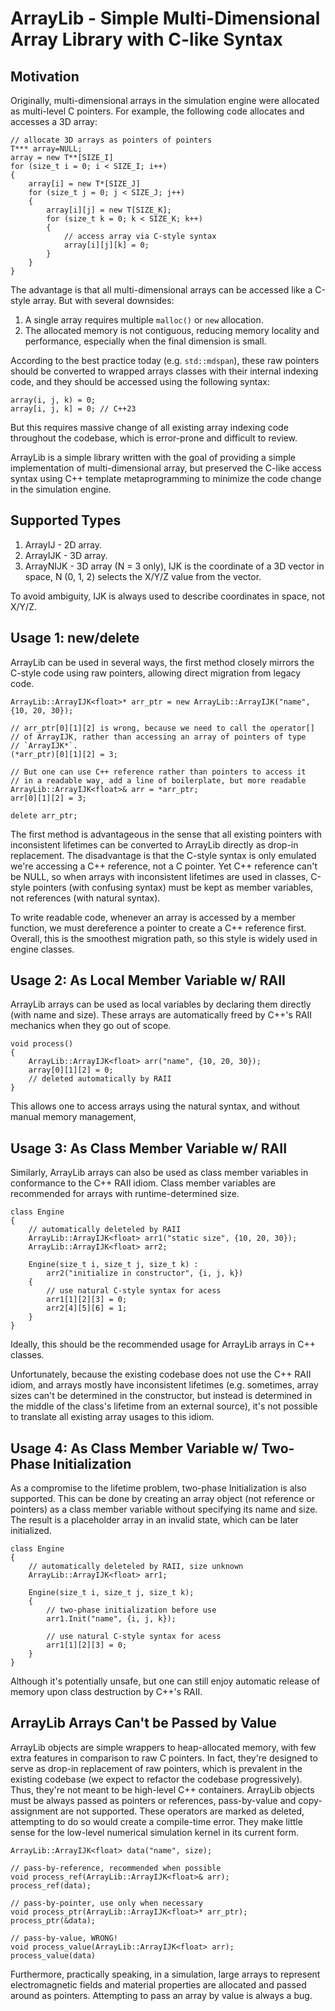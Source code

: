 ArrayLib - Simple Multi-Dimensional Array Library with C-like Syntax
=====================================================================

Motivation
-------------

Originally, multi-dimensional arrays in the simulation engine were
allocated as multi-level C pointers. For example, the following code
allocates and accesses a 3D array:

    // allocate 3D arrays as pointers of pointers
    T*** array=NULL;
    array = new T**[SIZE_I]
    for (size_t i = 0; i < SIZE_I; i++)
    {
    	array[i] = new T*[SIZE_J]
    	for (size_t j = 0; j < SIZE_J; j++)
    	{
            array[i][j] = new T[SIZE_K];
            for (size_t k = 0; k < SIZE_K; k++)
    		{
                // access array via C-style syntax
    			array[i][j][k] = 0;
    		}
    	}
    }

The advantage is that all multi-dimensional arrays can be accessed
like a C-style array. But with several downsides:

1. A single array requires multiple `malloc()` or `new` allocation.
2. The allocated memory is not contiguous, reducing memory locality
and performance, especially when the final dimension is small.

According to the best practice today (e.g. `std::mdspan`), these raw
pointers should be converted to wrapped arrays classes with their
internal indexing code, and they should be accessed using the following
syntax:

    array(i, j, k) = 0;
    array[i, j, k] = 0; // C++23

But this requires massive change of all existing array indexing code
throughout the codebase, which is error-prone and difficult to review.

ArrayLib is a simple library written with the goal of providing a simple
implementation of multi-dimensional array, but preserved the C-like access
syntax using C++ template metaprogramming to minimize the code change in
the simulation engine.

Supported Types
--------------------

1. ArrayIJ - 2D array.
2. ArrayIJK - 3D array.
3. ArrayNIJK - 3D array (N = 3 only), IJK is the coordinate of a 3D
vector in space, N (0, 1, 2) selects the X/Y/Z value from the vector.

To avoid ambiguity, IJK is always used to describe coordinates in
space, not X/Y/Z.

Usage 1: new/delete
--------------------

ArrayLib can be used in several ways, the first method closely mirrors
the C-style code using raw pointers, allowing direct migration from
legacy code.

    ArrayLib::ArrayIJK<float>* arr_ptr = new ArrayLib::ArrayIJK("name", {10, 20, 30});

    // arr_ptr[0][1][2] is wrong, because we need to call the operator[]
    // of ArrayIJK, rather than accessing an array of pointers of type
    // `ArrayIJK*`.
    (*arr_ptr)[0][1][2] = 3;

    // But one can use C++ reference rather than pointers to access it
    // in a readable way, add a line of boilerplate, but more readable
    ArrayLib::ArrayIJK<float>& arr = *arr_ptr;
    arr[0][1][2] = 3;

    delete arr_ptr;

The first method is advantageous in the sense that all existing pointers
with inconsistent lifetimes can be converted to ArrayLib directly as
drop-in replacement. The disadvantage is that the C-style syntax is only
emulated we're accessing a C++ reference, not a C pointer. Yet C++ reference
can't be NULL, so when arrays with inconsistent lifetimes are used in
classes, C-style pointers (with confusing syntax) must be kept as member
variables, not references (with natural syntax).

To write readable code, whenever an array is accessed by a member function,
we must dereference a pointer to create a C++ reference first. Overall, this
is the smoothest migration path, so this style is widely used in engine classes.

Usage 2: As Local Member Variable w/ RAII
------------------------------------------

ArrayLib arrays can be used as local variables by declaring them directly
(with name and size). These arrays are automatically freed by C++'s
RAII mechanics when they go out of scope.

    void process()
    {
        ArrayLib::ArrayIJK<float> arr("name", {10, 20, 30});
        array[0][1][2] = 0;
        // deleted automatically by RAII
    }

This allows one to access arrays using the natural syntax, and without manual
memory management, 

Usage 3: As Class Member Variable w/ RAII
-----------------------------------------

Similarly, ArrayLib arrays can also be used as class member variables
in conformance to the C++ RAII idiom. Class member variables are
recommended for arrays with runtime-determined size.

    class Engine
    {
        // automatically deleteled by RAII
        ArrayLib::ArrayIJK<float> arr1("static size", {10, 20, 30});
        ArrayLib::ArrayIJK<float> arr2;
        
        Engine(size_t i, size_t j, size_t k) :
            arr2("initialize in constructor", {i, j, k})
        {
            // use natural C-style syntax for acess
            arr1[1][2][3] = 0;
            arr2[4][5][6] = 1;
        }
    }

Ideally, this should be the recommended usage for ArrayLib arrays in
C++ classes.

Unfortunately, because the existing codebase does not use the C++ RAII
idiom, and arrays mostly have inconsistent lifetimes (e.g. sometimes,
array sizes can't be determined in the constructor, but instead is
determined in the middle of the class's lifetime from an external
source), it's not possible to translate all existing array usages to
this idiom.

Usage 4: As Class Member Variable w/ Two-Phase Initialization
--------------------------------------------------------------

As a compromise to the lifetime problem, two-phase Initialization is
also supported. This can be done by creating an array object (not
reference or pointers) as a class member variable without specifying
its name and size. The result is a placeholder array in an invalid
state, which can be later initialized.

    class Engine
    {
        // automatically deleteled by RAII, size unknown
        ArrayLib::ArrayIJK<float> arr1;
        
        Engine(size_t i, size_t j, size_t k);
        {
            // two-phase initialization before use
            arr1.Init("name", {i, j, k});

            // use natural C-style syntax for acess
            arr1[1][2][3] = 0;
        }
    }

Although it's potentially unsafe, but one can still enjoy automatic
release of memory upon class destruction by C++'s RAII.

ArrayLib Arrays Can't be Passed by Value
--------------------------------------------

ArrayLib objects are simple wrappers to heap-allocated memory, with few extra
features in comparison to raw C pointers. In fact, they're designed to serve as
drop-in replacement of raw pointers, which is prevalent in the existing codebase
(we expect to refactor the codebase progressively). Thus, they're not meant to
be high-level C++ containers. ArrayLib objects must be always passed as pointers
or references, pass-by-value and copy-assignment are not supported. These
operators are marked as deleted, attempting to do so would create a compile-time
error. They make little sense for the low-level numerical simulation kernel in
its current form.

    ArrayLib::ArrayIJK<float> data("name", size);

    // pass-by-reference, recommended when possible
    void process_ref(ArrayLib::ArrayIJK<float>& arr);
    process_ref(data);

    // pass-by-pointer, use only when necessary
    void process_ptr(ArrayLib::ArrayIJK<float>* arr_ptr);
    process_ptr(&data);

    // pass-by-value, WRONG!
    void process_value(ArrayLib::ArrayIJK<float> arr);
    process_value(data)

Furthermore, practically speaking, in a simulation, large arrays to represent
electromagnetic fields and material properties are allocated and passed around
as pointers. Attempting to pass an array by value is always a bug.
